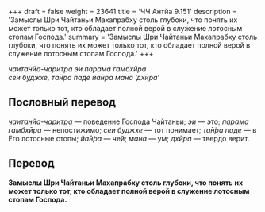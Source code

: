+++
draft = false
weight = 23641
title = 'ЧЧ Антйа 9.151'
description = 'Замыслы Шри Чайтаньи Махапрабху столь глубоки, что понять их может только тот, кто обладает полной верой в служение лотосным стопам Господа.'
summary = 'Замыслы Шри Чайтаньи Махапрабху столь глубоки, что понять их может только тот, кто обладает полной верой в служение лотосным стопам Господа.'
+++

_чаитанйа-чаритра эи парама гамбхӣра  
сеи буджхе, та̄н̇ра паде йа̄н̇ра мана ‘дхӣра’_

## Пословный перевод

_чаитанйа_\-_чаритра_ — поведение Господа Чайтаньи; _эи_ — это; _парама_ _гамбхӣра_ — непостижимо; _сеи_ _буджхе_ — тот понимает; _та̄н̇ра_ _паде_ — в Его лотосные стопы; _йа̄н̇ра_ — чей; _мана_ — ум; _дхӣра_ — твердо верит.

## Перевод

**Замыслы Шри Чайтаньи Махапрабху столь глубоки, что понять их может только тот, кто обладает полной верой в служение лотосным стопам Господа.**
